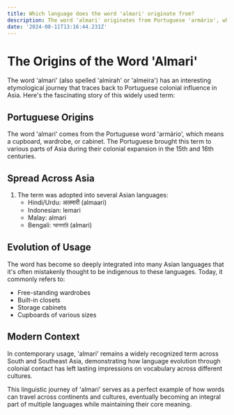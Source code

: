 ```yaml
---
title: Which language does the word 'almari' originate from?
description: The word 'almari' originates from Portuguese 'armário', which entered many Asian languages during the colonial period, meaning a cupboard or wardrobe.
date: '2024-08-11T13:16:44.231Z'
---
```

# The Origins of the Word 'Almari'

The word 'almari' (also spelled 'almirah' or 'almeira') has an interesting etymological journey that traces back to Portuguese colonial influence in Asia. Here's the fascinating story of this widely used term:

## Portuguese Origins

The word 'almari' comes from the Portuguese word 'armário', which means a cupboard, wardrobe, or cabinet. The Portuguese brought this term to various parts of Asia during their colonial expansion in the 15th and 16th centuries.

## Spread Across Asia

1. The term was adopted into several Asian languages:
   - Hindi/Urdu: अलमारी (almaari)
   - Indonesian: lemari
   - Malay: almari
   - Bengali: আলমারি (almari)

## Evolution of Usage

The word has become so deeply integrated into many Asian languages that it's often mistakenly thought to be indigenous to these languages. Today, it commonly refers to:

- Free-standing wardrobes
- Built-in closets
- Storage cabinets
- Cupboards of various sizes

## Modern Context

In contemporary usage, 'almari' remains a widely recognized term across South and Southeast Asia, demonstrating how language evolution through colonial contact has left lasting impressions on vocabulary across different cultures.

This linguistic journey of 'almari' serves as a perfect example of how words can travel across continents and cultures, eventually becoming an integral part of multiple languages while maintaining their core meaning.
